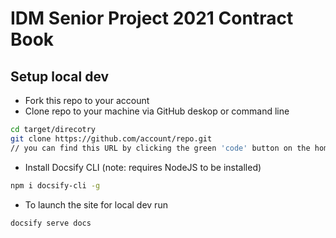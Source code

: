 # IDM Senior Project 2021 Contract Book

## Setup local dev

- Fork this repo to your account
- Clone repo to your machine via GitHub deskop or command line

```bash
cd target/direcotry
git clone https://github.com/account/repo.git
// you can find this URL by clicking the green 'code' button on the homepage of your repo
```

- Install Docsify CLI (note: requires NodeJS to be installed)

```bash
npm i docsify-cli -g
```

- To launch the site for local dev run

```bash
docsify serve docs
```

